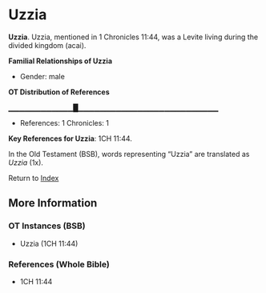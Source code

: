 # Uzzia
**Uzzia**. 
Uzzia, mentioned in 1 Chronicles 11:44, was a Levite living during the divided kingdom (acai). 




**Familial Relationships of Uzzia**


* Gender: male


**OT Distribution of References**

▁▁▁▁▁▁▁▁▁▁▁▁█▁▁▁▁▁▁▁▁▁▁▁▁▁▁▁▁▁▁▁▁▁▁▁▁▁▁
* References: 1 Chronicles: 1



**Key References for Uzzia**: 
1CH 11:44. 


In the Old Testament (BSB), words representing “Uzzia” are translated as 
*Uzzia* (1x). 




Return to [Index](00-Index.md)

## More Information

### OT Instances (BSB)

* Uzzia (1CH 11:44)



### References (Whole Bible)

* 1CH 11:44



